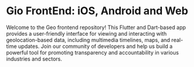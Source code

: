 # Gio FrontEnd: iOS, Android and Web

Welcome to the Geo frontend repository! This Flutter and Dart-based app provides a user-friendly interface for viewing and interacting with geolocation-based data, including multimedia timelines, maps, and real-time updates. Join our community of developers and help us build a powerful tool for promoting transparency and accountability in various industries and sectors.